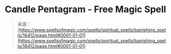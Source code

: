 <!--yml
category: 未分类
date: 2024-06-12 18:56:34
-->

# Candle Pentagram - Free Magic Spell

> 来源：[https://www.spellsofmagic.com/spells/spiritual_spells/banishing_spells/16412/page.html#0001-01-01](https://www.spellsofmagic.com/spells/spiritual_spells/banishing_spells/16412/page.html#0001-01-01)